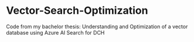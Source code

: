 # Vector-Search-Optimization
Code from my bachelor thesis: Understanding and Optimization of a vector database using Azure AI Search for  DCH
